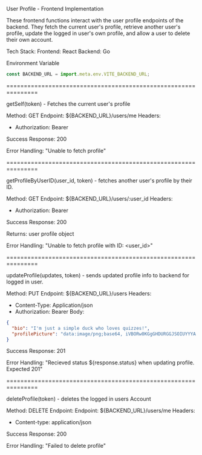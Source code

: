 User Profile - Frontend Implementation

These frontend functions interact with the user profile endpoints of the backend. They fetch the current user's profile, retrieve another user's profile, update the logged in user's own profile, and allow a user to delete their own account.

Tech Stack:
Frontend: React
Backend: Go

Environment Variable

```jsx
const BACKEND_URL = import.meta.env.VITE_BACKEND_URL;
```

===============================================================

getSelf(token) - Fetches the current user's profile

Method: GET
Endpoint: ${BACKEND_URL}/users/me
Headers:

- Authorization: Bearer <token>

Success Response: 200

Error Handling: "Unable to fetch profile"

===============================================================

getProfileByUserID(user_id, token) - fetches another user's profile by their ID.

Method: GET
Endpoint: ${BACKEND_URL}/users/:user_id
Headers:

- Authorization: Bearer <token>

Success Response: 200

Returns: user profile object

Error Handling: "Unable to fetch profile with ID: <user_id>"

===============================================================

updateProfile(updates, token) - sends updated profile info to backend for logged in user.

Method: PUT
Endpoint: ${BACKEND_URL}/users
Headers:

- Content-Type: Application/json
- Authorization: Bearer <token>
  Body:

```json
{
  "bio": "I'm just a simple duck who loves quizzes!",
  "profilePicture": "data:image/png;base64, iVBORw0KGgGHDURGGJSOIUYYYA..."
}
```

Success Response: 201

Error Handling: "Recieved status ${response.status} when updating profile. Expected 201"

===============================================================

deleteProfile(token) - deletes the logged in users Account

Method: DELETE
Endpoint: Endpoint: ${BACKEND_URL}/users/me
Headers:

- Content-type: application/json

Success Response: 200

Error Handling: "Failed to delete profile"
